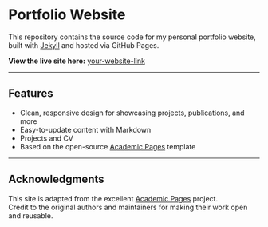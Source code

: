 # Portfolio Website

This repository contains the source code for my personal portfolio website, built with [Jekyll](https://jekyllrb.com/) and hosted via GitHub Pages.

**View the live site here:** [your-website-link](https://your-username.github.io/)  

---

## Features
- Clean, responsive design for showcasing projects, publications, and more  
- Easy-to-update content with Markdown  
- Projects and CV
- Based on the open-source [Academic Pages](https://academicpages.github.io/) template  

---

## Acknowledgments
This site is adapted from the excellent [Academic Pages](https://academicpages.github.io/) project.  
Credit to the original authors and maintainers for making their work open and reusable.  